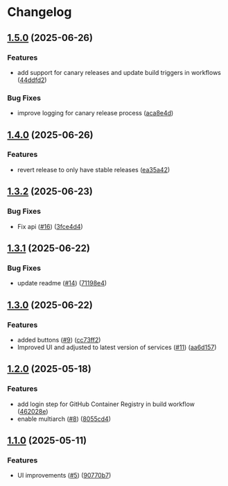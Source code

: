 # Changelog

## [1.5.0](https://github.com/remla25-team3/app-frontend/compare/v1.4.0...v1.5.0) (2025-06-26)


### Features

* add support for canary releases and update build triggers in workflows ([44ddfd2](https://github.com/remla25-team3/app-frontend/commit/44ddfd245286328391a4e03fac15e0dbdab35c88))


### Bug Fixes

* improve logging for canary release process ([aca8e4d](https://github.com/remla25-team3/app-frontend/commit/aca8e4d7e87b232e1725ac8a5e083083526cfe7b))

## [1.4.0](https://github.com/remla25-team3/app-frontend/compare/v1.3.3...v1.4.0) (2025-06-26)


### Features

* revert release to only have stable releases ([ea35a42](https://github.com/remla25-team3/app-frontend/commit/ea35a4223b4d84969ad3c82ec32b5e9f96aa599c))

## [1.3.2](https://github.com/remla25-team3/app-frontend/compare/v1.3.1...v1.3.2) (2025-06-23)


### Bug Fixes

* Fix api ([#16](https://github.com/remla25-team3/app-frontend/issues/16)) ([3fce4d4](https://github.com/remla25-team3/app-frontend/commit/3fce4d46b4aca775be908ece48c8a2207d4ff18b))

## [1.3.1](https://github.com/remla25-team3/app-frontend/compare/v1.3.0...v1.3.1) (2025-06-22)


### Bug Fixes

* update readme ([#14](https://github.com/remla25-team3/app-frontend/issues/14)) ([71198e4](https://github.com/remla25-team3/app-frontend/commit/71198e4fb6b3472838707643b96a99f5eb3ed504))

## [1.3.0](https://github.com/remla25-team3/app-frontend/compare/v1.2.0...v1.3.0) (2025-06-22)


### Features

* added buttons ([#9](https://github.com/remla25-team3/app-frontend/issues/9)) ([cc73ff2](https://github.com/remla25-team3/app-frontend/commit/cc73ff2b2e97083e3683c7a7dba5dffbf76cf3b7))
* Improved UI and adjusted to latest version of services ([#11](https://github.com/remla25-team3/app-frontend/issues/11)) ([aa6d157](https://github.com/remla25-team3/app-frontend/commit/aa6d1578a9810c4a9c4c1655ff9a170dc69bb98f))

## [1.2.0](https://github.com/remla25-team3/app-frontend/compare/v1.1.0...v1.2.0) (2025-05-18)


### Features

* add login step for GitHub Container Registry in build workflow ([462028e](https://github.com/remla25-team3/app-frontend/commit/462028e540064d38c6cc9196dbac794241f93968))
* enable multiarch ([#8](https://github.com/remla25-team3/app-frontend/issues/8)) ([8055cd4](https://github.com/remla25-team3/app-frontend/commit/8055cd4fcdf562d4d09c179949670c81e47373e1))

## [1.1.0](https://github.com/remla25-team3/app-frontend/compare/v1.0.0...v1.1.0) (2025-05-11)


### Features

* UI improvements ([#5](https://github.com/remla25-team3/app-frontend/issues/5)) ([90770b7](https://github.com/remla25-team3/app-frontend/commit/90770b72f91efc75e3b1b5fb83626ea0455bb633))
